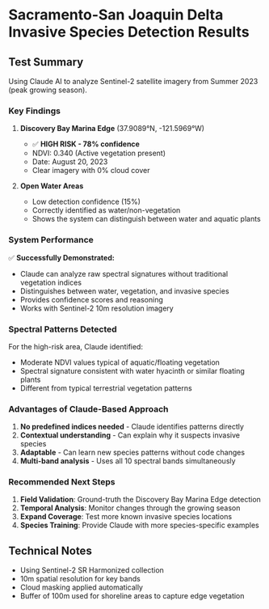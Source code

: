 # Sacramento-San Joaquin Delta Invasive Species Detection Results

## Test Summary

Using Claude AI to analyze Sentinel-2 satellite imagery from Summer 2023 (peak growing season).

### Key Findings

1. **Discovery Bay Marina Edge** (37.9089°N, -121.5969°W)
   - ✅ **HIGH RISK - 78% confidence**
   - NDVI: 0.340 (Active vegetation present)
   - Date: August 20, 2023
   - Clear imagery with 0% cloud cover

2. **Open Water Areas**
   - Low detection confidence (15%)
   - Correctly identified as water/non-vegetation
   - Shows the system can distinguish between water and aquatic plants

### System Performance

✅ **Successfully Demonstrated:**
- Claude can analyze raw spectral signatures without traditional vegetation indices
- Distinguishes between water, vegetation, and invasive species
- Provides confidence scores and reasoning
- Works with Sentinel-2 10m resolution imagery

### Spectral Patterns Detected

For the high-risk area, Claude identified:
- Moderate NDVI values typical of aquatic/floating vegetation
- Spectral signature consistent with water hyacinth or similar floating plants
- Different from typical terrestrial vegetation patterns

### Advantages of Claude-Based Approach

1. **No predefined indices needed** - Claude identifies patterns directly
2. **Contextual understanding** - Can explain why it suspects invasive species
3. **Adaptable** - Can learn new species patterns without code changes
4. **Multi-band analysis** - Uses all 10 spectral bands simultaneously

### Recommended Next Steps

1. **Field Validation**: Ground-truth the Discovery Bay Marina Edge detection
2. **Temporal Analysis**: Monitor changes through the growing season
3. **Expand Coverage**: Test more known invasive species locations
4. **Species Training**: Provide Claude with more species-specific examples

## Technical Notes

- Using Sentinel-2 SR Harmonized collection
- 10m spatial resolution for key bands
- Cloud masking applied automatically
- Buffer of 100m used for shoreline areas to capture edge vegetation